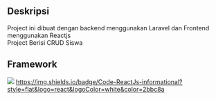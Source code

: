## Deskripsi
Project ini dibuat dengan backend menggunakan Laravel dan Frontend menggunakan Reactjs
<br>
Project Berisi CRUD Siswa

## Framework
![](https://img.shields.io/badge/Code-Laravel-informational?style=flat&logo=laravel&logoColor=white&color=2bbc8a)
https://img.shields.io/badge/Code-ReactJs-informational?style=flat&logo=react&logoColor=white&color=2bbc8a